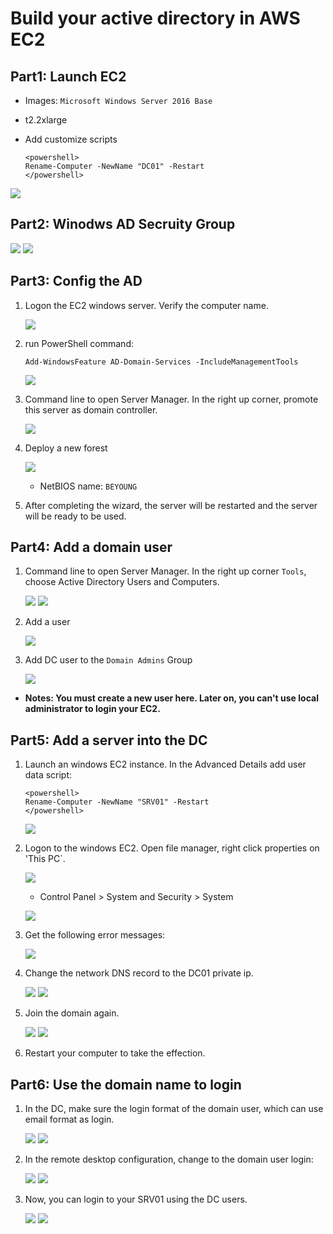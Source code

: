 # Build your active directory in AWS EC2

## Part1: Launch EC2
* Images: `Microsoft Windows Server 2016 Base`
* t2.2xlarge
* Add customize scripts

	```
	<powershell>
	Rename-Computer -NewName "DC01" -Restart
	</powershell>
	```
![](./images/1-dc.png)


## Part2: Winodws AD Secruity Group
![](./images/2-dc.png)
![](./images/3-dc.png)

## Part3: Config the AD

1. Logon the EC2 windows server. Verify the computer name.

	![](./images/4-dc.png)

2. run PowerShell command:

	```
	Add-WindowsFeature AD-Domain-Services -IncludeManagementTools
	```

	![](./images/5-dc.png)

3. Command line to open Server Manager. In the right up corner, promote this server as domain controller.

	![](./images/6-dc.png)
	
4. Deploy a new forest
	
	![](./images/7-dc.png)

	* NetBIOS name: `BEYOUNG`

5. After completing the wizard, the server will be restarted and the server will be ready to be used. 

## Part4: Add a domain user

1. Command line to open Server Manager. In the right up corner `Tools`, choose Active Directory Users and Computers.
	
	![](./images/8-dc.png)
	![](./images/9-dc.png)

2. Add a user
	
	![](./images/11-dc.png)

3. Add DC user to the `Domain Admins` Group

	![](./images/19-dc.png)

* **Notes: You must create a new user here. Later on, you can't use local administrator to login your EC2.**

## Part5: Add a server into the DC

1. Launch an windows EC2 instance. In the Advanced Details add user data script: 

	```
	<powershell>
	Rename-Computer -NewName "SRV01" -Restart
	</powershell>
	```
	
	![](./images/10-dc.png)

2. Logon to the windows EC2. Open file manager, right click properties on 'This PC`.

	![](./images/12-dc.png)

	* Control Panel > System and Security > System

	![](./images/13-dc.png)

3. Get the following error messages:

	![](./images/14-dc.png)

4. Change the network DNS record to the DC01 private ip.

	![](./images/15-dc.png)
	![](./images/16-dc.png)

5. Join the domain again.

	![](./images/17-dc.png)
	![](./images/18-dc.png)
	
6. Restart your computer to take the effection.

## Part6: Use the domain name to login

1. In the DC, make sure the login format of the domain user, which can use email format as login.

	![](./images/19-dc.png)
	![](./images/20-dc.png)

2. In the remote desktop configuration, change to the domain user login:

	![](./images/21-dc.png)
	![](./images/22-dc.png)

3. Now, you can login to your SRV01 using the DC users.

	![](./images/23-dc.png)
	![](./images/24-dc.png)
